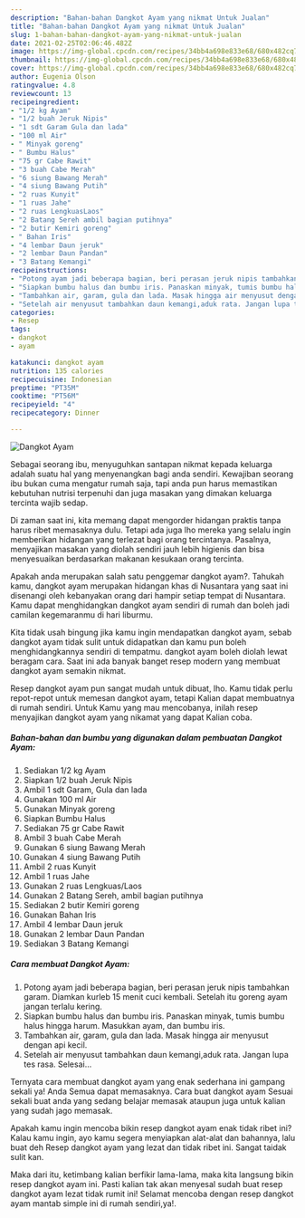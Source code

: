 ```yaml
---
description: "Bahan-bahan Dangkot Ayam yang nikmat Untuk Jualan"
title: "Bahan-bahan Dangkot Ayam yang nikmat Untuk Jualan"
slug: 1-bahan-bahan-dangkot-ayam-yang-nikmat-untuk-jualan
date: 2021-02-25T02:06:46.482Z
image: https://img-global.cpcdn.com/recipes/34bb4a698e833e68/680x482cq70/dangkot-ayam-foto-resep-utama.jpg
thumbnail: https://img-global.cpcdn.com/recipes/34bb4a698e833e68/680x482cq70/dangkot-ayam-foto-resep-utama.jpg
cover: https://img-global.cpcdn.com/recipes/34bb4a698e833e68/680x482cq70/dangkot-ayam-foto-resep-utama.jpg
author: Eugenia Olson
ratingvalue: 4.8
reviewcount: 13
recipeingredient:
- "1/2 kg Ayam"
- "1/2 buah Jeruk Nipis"
- "1 sdt Garam Gula dan lada"
- "100 ml Air"
- " Minyak goreng"
- " Bumbu Halus"
- "75 gr Cabe Rawit"
- "3 buah Cabe Merah"
- "6 siung Bawang Merah"
- "4 siung Bawang Putih"
- "2 ruas Kunyit"
- "1 ruas Jahe"
- "2 ruas LengkuasLaos"
- "2 Batang Sereh ambil bagian putihnya"
- "2 butir Kemiri goreng"
- " Bahan Iris"
- "4 lembar Daun jeruk"
- "2 lembar Daun Pandan"
- "3 Batang Kemangi"
recipeinstructions:
- "Potong ayam jadi beberapa bagian, beri perasan jeruk nipis tambahkan garam. Diamkan kurleb 15 menit cuci kembali. Setelah itu goreng ayam jangan terlalu kering."
- "Siapkan bumbu halus dan bumbu iris. Panaskan minyak, tumis bumbu halus hingga harum. Masukkan ayam, dan bumbu iris."
- "Tambahkan air, garam, gula dan lada. Masak hingga air menyusut dengan api kecil."
- "Setelah air menyusut tambahkan daun kemangi,aduk rata. Jangan lupa tes rasa. Selesai..."
categories:
- Resep
tags:
- dangkot
- ayam

katakunci: dangkot ayam 
nutrition: 135 calories
recipecuisine: Indonesian
preptime: "PT35M"
cooktime: "PT56M"
recipeyield: "4"
recipecategory: Dinner

---
```



![Dangkot Ayam](https://img-global.cpcdn.com/recipes/34bb4a698e833e68/680x482cq70/dangkot-ayam-foto-resep-utama.jpg)

Sebagai seorang ibu, menyuguhkan santapan nikmat kepada keluarga adalah suatu hal yang menyenangkan bagi anda sendiri. Kewajiban seorang ibu bukan cuma mengatur rumah saja, tapi anda pun harus memastikan kebutuhan nutrisi terpenuhi dan juga masakan yang dimakan keluarga tercinta wajib sedap.

Di zaman  saat ini, kita memang dapat mengorder hidangan praktis tanpa harus ribet memasaknya dulu. Tetapi ada juga lho mereka yang selalu ingin memberikan hidangan yang terlezat bagi orang tercintanya. Pasalnya, menyajikan masakan yang diolah sendiri jauh lebih higienis dan bisa menyesuaikan berdasarkan makanan kesukaan orang tercinta. 



Apakah anda merupakan salah satu penggemar dangkot ayam?. Tahukah kamu, dangkot ayam merupakan hidangan khas di Nusantara yang saat ini disenangi oleh kebanyakan orang dari hampir setiap tempat di Nusantara. Kamu dapat menghidangkan dangkot ayam sendiri di rumah dan boleh jadi camilan kegemaranmu di hari liburmu.

Kita tidak usah bingung jika kamu ingin mendapatkan dangkot ayam, sebab dangkot ayam tidak sulit untuk didapatkan dan kamu pun boleh menghidangkannya sendiri di tempatmu. dangkot ayam boleh diolah lewat beragam cara. Saat ini ada banyak banget resep modern yang membuat dangkot ayam semakin nikmat.

Resep dangkot ayam pun sangat mudah untuk dibuat, lho. Kamu tidak perlu repot-repot untuk memesan dangkot ayam, tetapi Kalian dapat membuatnya di rumah sendiri. Untuk Kamu yang mau mencobanya, inilah resep menyajikan dangkot ayam yang nikamat yang dapat Kalian coba.

<!--inarticleads1-->

##### Bahan-bahan dan bumbu yang digunakan dalam pembuatan Dangkot Ayam:

1. Sediakan 1/2 kg Ayam
1. Siapkan 1/2 buah Jeruk Nipis
1. Ambil 1 sdt Garam, Gula dan lada
1. Gunakan 100 ml Air
1. Gunakan  Minyak goreng
1. Siapkan  Bumbu Halus
1. Sediakan 75 gr Cabe Rawit
1. Ambil 3 buah Cabe Merah
1. Gunakan 6 siung Bawang Merah
1. Gunakan 4 siung Bawang Putih
1. Ambil 2 ruas Kunyit
1. Ambil 1 ruas Jahe
1. Gunakan 2 ruas Lengkuas/Laos
1. Gunakan 2 Batang Sereh, ambil bagian putihnya
1. Sediakan 2 butir Kemiri goreng
1. Gunakan  Bahan Iris
1. Ambil 4 lembar Daun jeruk
1. Gunakan 2 lembar Daun Pandan
1. Sediakan 3 Batang Kemangi




<!--inarticleads2-->

##### Cara membuat Dangkot Ayam:

1. Potong ayam jadi beberapa bagian, beri perasan jeruk nipis tambahkan garam. Diamkan kurleb 15 menit cuci kembali. Setelah itu goreng ayam jangan terlalu kering.
1. Siapkan bumbu halus dan bumbu iris. Panaskan minyak, tumis bumbu halus hingga harum. Masukkan ayam, dan bumbu iris.
1. Tambahkan air, garam, gula dan lada. Masak hingga air menyusut dengan api kecil.
1. Setelah air menyusut tambahkan daun kemangi,aduk rata. Jangan lupa tes rasa. Selesai...




Ternyata cara membuat dangkot ayam yang enak sederhana ini gampang sekali ya! Anda Semua dapat memasaknya. Cara buat dangkot ayam Sesuai sekali buat anda yang sedang belajar memasak ataupun juga untuk kalian yang sudah jago memasak.

Apakah kamu ingin mencoba bikin resep dangkot ayam enak tidak ribet ini? Kalau kamu ingin, ayo kamu segera menyiapkan alat-alat dan bahannya, lalu buat deh Resep dangkot ayam yang lezat dan tidak ribet ini. Sangat taidak sulit kan. 

Maka dari itu, ketimbang kalian berfikir lama-lama, maka kita langsung bikin resep dangkot ayam ini. Pasti kalian tak akan menyesal sudah buat resep dangkot ayam lezat tidak rumit ini! Selamat mencoba dengan resep dangkot ayam mantab simple ini di rumah sendiri,ya!.

